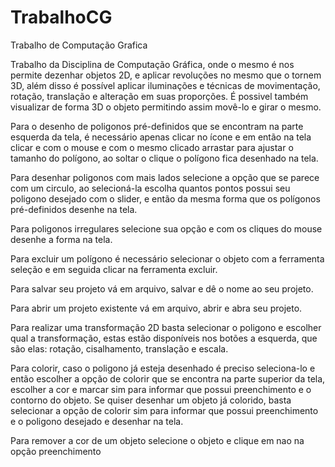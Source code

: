 # TrabalhoCG
Trabalho de Computação Grafica

Trabalho da Disciplina de Computação Gráfica, onde o mesmo é nos permite dezenhar objetos 2D, e aplicar revoluções no mesmo que o tornem 3D, além disso é possível aplicar iluminações e técnicas de movimentação, rotação, translação e alteração em suas proporções. É possivel também visualizar de forma 3D o objeto permitindo assim movê-lo e girar o mesmo.

Para o desenho de poligonos pré-definidos que se encontram na parte esquerda da tela, é necessário apenas clicar no ícone e em então na tela clicar e com o mouse e com o mesmo clicado arrastar para ajustar o tamanho do polígono, ao soltar o clique o polígono fica desenhado na tela.

Para desenhar poligonos com mais lados selecione a opção que se parece com um circulo, ao selecioná-la escolha quantos pontos possui seu poligono desejado com o slider, e então da mesma forma que os polígonos pré-definidos desenhe na tela.

Para poligonos irregulares selecione sua opção e com os cliques do mouse desenhe a forma na tela.

Para excluir um polígono é necessário selecionar o objeto com a ferramenta seleção e em seguida clicar na ferramenta excluir.

Para salvar seu projeto vá em arquivo, salvar e dê o nome ao seu projeto.

Para abrir um projeto existente vá em arquivo, abrir e abra seu projeto.

Para realizar uma transformação 2D basta selecionar o poligono e escolher qual a transformação, estas estão disponíveis nos botões a esquerda, que são elas: rotação, cisalhamento, translação e escala.

Para colorir, caso o poligono já esteja desenhado é preciso seleciona-lo e então escolher a opção de colorir que se encontra na parte superior da tela, escolher a cor e marcar sim para informar que possui preenchimento e o contorno do objeto. Se quiser desenhar um objeto já colorido, basta selecionar a opção de colorir sim para informar que possui preenchimento e o poligono desejado e desenhar na tela.

Para remover a cor de um objeto selecione o objeto e clique em nao na opção preenchimento
